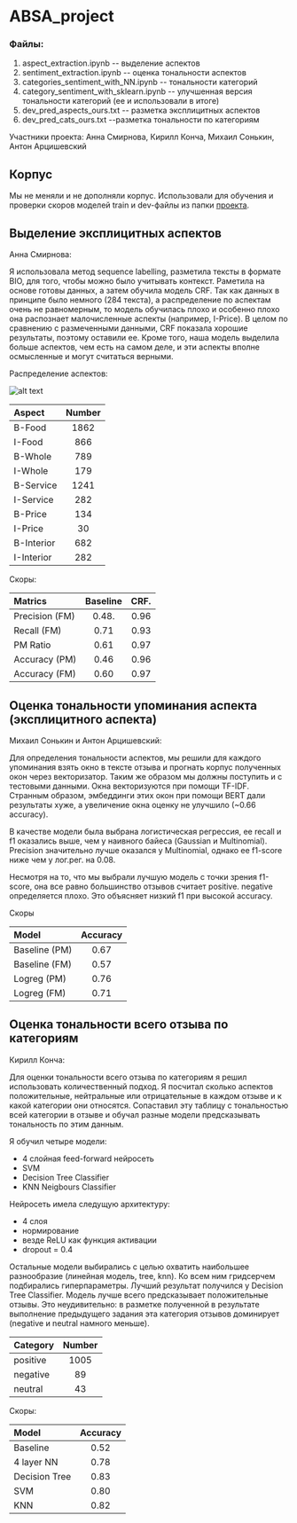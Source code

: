 # ABSA_project
### Файлы:
1) aspect_extraction.ipynb -- выделение аспектов
2) sentiment_extraction.ipynb -- оценка тональности аспектов
3) categories_sentiment_with_NN.ipynb -- тональности категорий
4) category_sentiment_with_sklearn.ipynb -- улучшенная версия тональности категорий (ее и использовали в итоге)
5) dev_pred_aspects_ours.txt -- разметка эксплицитных аспектов
6) dev_pred_cats_ours.txt --разметка тональности по категориям 

Участники проекта: Анна Смирнова, Кирилл Конча, Михаил Сонькин, Антон Арцишевский

## Корпус

Мы не меняли и не дополняли корпус. Использовали для обучения и проверки скоров моделей train и dev-файлы из папки [проекта](https://github.com/named-entity/hse-nlp/tree/master/4th_year/Project).

## Выделение эксплицитных аспектов

Анна Смирнова:

Я использовала метод sequence labelling, разметила тексты в формате BIO, для того, чтобы можно было учитывать контекст. Раметила на основе готовы данных, а затем обучила модель CRF. Так как данных в принципе было немного (284 текста), а распределение по аспектам очень не равномерным, то модель обучилась плохо и особенно плохо она распознает малочисленные аспекты (например, I-Price). В целом по сравнению с размеченными данными, CRF показала хорошие результаты, поэтому оставили ее. Кроме того, наша модель выделила больше аспектов, чем есть на самом деле, и эти аспекты вполне осмысленные и могут считаться верными.

Распределение аспектов:

![alt text](https://sun9-80.userapi.com/impg/DbqOdcVWp_X6pSEMSBQBDzamJQrLTjqny4U0rg/WKr6gIxaKsI.jpg?size=732x495&quality=96&sign=4a8a50840fa4227b9ec7405de2931217&type=album)

| Aspect        |     Number      |   
|:------------- |:---------------:| 
| B-Food        |  1862           |   
| I-Food        |  866            |   
| B-Whole       |  789            |   
| I-Whole       |  179            |    
| B-Service     |  1241           |     
| I-Service     |  282            |     
| B-Price       |  134            |     
| I-Price       |  30             |     
| B-Interior    |  682            |     
| I-Interior    |  282            |     

Скоры:

| Matrics       | Baseline        | CRF.          |
|:------------- |:---------------:| -------------:|
| Precision (FM)|  0.48.          |     0.96      |
| Recall (FM)   |  0.71           |     0.93      |
| PM Ratio      |  0.61           |     0.97      |
| Accuracy (PM) |  0.46           |     0.96      |
| Accuracy (FM) |  0.60           |     0.97      |

## Оценка тональности упоминания аспекта (эксплицитного аспекта)

Михаил Сонькин и Антон Арцишевский:

Для определения тональности аспектов, мы решили для каждого упоминания взять окно в тексте отзыва и прогнать корпус полученных окон через векторизатор. Таким же образом мы должны поступить и с тестовыми данными.
Окна векторизуются при помощи TF-IDF. Странным образом, эмбеддинги этих окон при помощи BERT дали результаты хуже, а увеличение окна оценку не улучшило (~0.66 accuracy).

В качестве модели была выбрана логистическая регрессия, ее recall и f1 оказались выше, чем у наивного байеса (Gaussian и Multinomial). Precision значительно лучше оказался у Multinomial, однако ее f1-score ниже чем у лог.рег. на 0.08.

Несмотря на то, что мы выбрали лучшую модель с точки зрения f1-score, она все равно большинство отзывов считает positive. negative определяется плохо. Это объясняет низкий f1 при высокой accuracy.

Скоры

| Model     | Accuracy       | 
|:------------- |:---------------:|
| Baseline (PM) |  0.67         |    
| Baseline (FM)  |   0.57      | 
| Logreg (PM)    |  0.76           |    
| Logreg (FM)    |  0.71           |




## Оценка тональности всего отзыва по категориям

Кирилл Конча:

Для оценки тональности всего отзыва по категориям я решил использовать количественный подход. Я посчитал сколько аспектов положительные, нейтральные или отрицательные в каждом отзыве и к какой категории они относятся. Сопаставил эту таблицу с тональностью всей категории в отзыве и обучал разные модели предсказывать тональность по этим данным.

Я обучил четыре модели:
* 4 слойная feed-forward нейросеть
* SVM
* Decision Tree Classifier
* KNN Neigbours Classifier

Нейросеть имела следущую архитектуру:
* 4 слоя
* нормирование
* везде ReLU как функция активации
* dropout = 0.4

Остальные модели выбирались с целью охватить наибольшее разнообразие (линейная модель, tree, knn). Ко всем ним гридсерчем подбирались гиперпараметры. Лучший результат получился у Decision Tree Classifier. Модель лучше всего предсказывает положительные отзывы. Это неудивительно: в разметке полученной в результате выполнение предыдущего задания эта категория отзывов доминирует (negative и neutral намного меньше).

| Category      |        Number   | 
|:------------- |:---------------:|
| positive|  1005          |
| negative |  89          |
| neutral    |  43          |

Скоры:

| Model     | Accuracy       | 
|:------------- |:---------------:|
| Baseline |  0.52         |    
| 4 layer NN   |   0.78        | 
| Decision Tree      |  0.83           |    
| SVM |             0.80 |
| KNN |  0.82         | 
